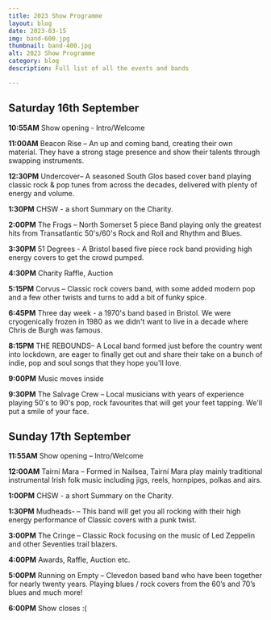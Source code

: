 ```yaml
---
title: 2023 Show Programme
layout: blog
date: 2023-03-15
img: band-600.jpg
thumbnail: band-400.jpg
alt: 2023 Show Programme
category: blog
description: Full list of all the events and bands

---
```


## Saturday 16th September

**10:55AM** Show opening - Intro/Welcome

**11:00AM** Beacon Rise – An up and coming band, creating their own material. They have a strong stage presence and show their talents through swapping instruments.

**12:30PM** Undercover– A seasoned South Glos based cover band playing classic rock & pop tunes from across the decades, delivered with plenty of energy and volume.

**1:30PM** CHSW - a short Summary on the Charity.

**2:00PM** The Frogs – North Somerset 5 piece Band playing only the greatest hits from Transatlantic 50's/60's Rock and Roll and Rhythm and Blues.

**3:30PM** 51 Degrees - A Bristol based five piece rock band providing high energy covers to get the crowd pumped.

**4:30PM** Charity Raffle, Auction

**5:15PM** Corvus – Classic rock covers band, with some added modern pop and a few other twists and turns to add a bit of funky spice.

**6:45PM** Three day week - a 1970's band based in Bristol. We were cryogenically frozen in 1980 as we didn't want to live in a decade where Chris de Burgh was famous. 

**8:15PM** THE REBOUNDS– A Local band formed just before the country went into lockdown, are eager to finally get out and share their take on a bunch of indie, pop and soul songs that they hope you'll love.

**9:00PM** Music moves inside

 **9:30PM** The Salvage Crew – Local musicians with years of experience playing 50's to 90's pop, rock favourites that will get your feet tapping. We'll put a smile of your face.

## Sunday 17th September

**11:55AM** Show opening – Intro/Welcome
	
**12:00AM** Tairní Mara – Formed in Nailsea, Tairní Mara play mainly traditional instrumental Irish folk music including jigs, reels, hornpipes, polkas and airs.

**1:00PM** CHSW - a short Summary on the Charity.
	
**1:30PM** Mudheads- – This band will get you all rocking with their high energy performance of Classic covers with a punk twist.

**3:00PM** The Cringe – Classic Rock focusing on the music of Led Zeppelin and other Seventies trail blazers.
	
**4:00PM** Awards, Raffle, Auction etc.

**5:00PM** Running on Empty – Clevedon based band who have been together for nearly twenty years. Playing blues / rock covers from the 60’s and 70’s blues and much more!

**6:00PM** Show closes :(
